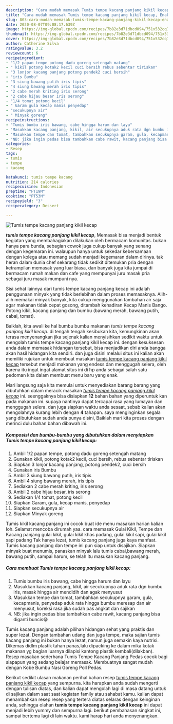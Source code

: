 ```yaml
---
description: "Cara mudah memasak Tumis tempe kacang panjang kikil kecap, Enak Banget"
title: "Cara mudah memasak Tumis tempe kacang panjang kikil kecap, Enak Banget"
slug: 803-cara-mudah-memasak-tumis-tempe-kacang-panjang-kikil-kecap-enak-banget
date: 2020-08-07T09:08:17.639Z
image: https://img-global.cpcdn.com/recipes/7b82e3d71dbcd094/751x532cq70/tumis-tempe-kacang-panjang-kikil-kecap-foto-resep-utama.jpg
thumbnail: https://img-global.cpcdn.com/recipes/7b82e3d71dbcd094/751x532cq70/tumis-tempe-kacang-panjang-kikil-kecap-foto-resep-utama.jpg
cover: https://img-global.cpcdn.com/recipes/7b82e3d71dbcd094/751x532cq70/tumis-tempe-kacang-panjang-kikil-kecap-foto-resep-utama.jpg
author: Catherine Silva
ratingvalue: 3.2
reviewcount: 6
recipeingredient:
- "1/2 papan tempe potong dadu goreng setengah matang"
- " kikil potong kotak2 kecil cuci bersih rebus sebentar tiriskan"
- "3 lonjor kacang panjang potong pendek2 cuci bersih"
- "iris Bumbu"
- "3 siung bawang putih iris tipis"
- "4 siung bawang merah iris tipis"
- "2 cabe merah kriting iris serong"
- "2 cabe hijau besar iris serong"
- "1/4 tomat potong kecil"
- " Garam gula kecap manis penyedap"
- "secukupnya air"
- " Minyak goreng"
recipeinstructions:
- "Tumis bumbu iris bawang, cabe hingga harum dan layu"
- "Masukkan kacang panjang, kikil, air secukupnya aduk rata dgn bumbu iris, masak hingga air mendidih dan agak menyusut"
- "Masukkan tempe dan tomat, tambahkan secukupnya garam, gula, kecapmanis, penyedap aduk rata hingga bumbu meresap dan air menyusut, koreksi rasa jika sudah pas angkat dan sajikan"
- "NB: jika ingin pedas bisa tambahkan cabe rawit, kacang panjang bisa diganti buncis😁"
categories:
- Resep
tags:
- tumis
- tempe
- kacang

katakunci: tumis tempe kacang 
nutrition: 214 calories
recipecuisine: Indonesian
preptime: "PT19M"
cooktime: "PT53M"
recipeyield: "3"
recipecategory: Dessert

---
```



![Tumis tempe kacang panjang kikil kecap](https://img-global.cpcdn.com/recipes/7b82e3d71dbcd094/751x532cq70/tumis-tempe-kacang-panjang-kikil-kecap-foto-resep-utama.jpg)

<b><i>tumis tempe kacang panjang kikil kecap</i></b>, Memasak bisa menjadi bentuk kegiatan yang membahagiakan dilakukan oleh bermacam komunitas. bukan hanya para bunda, sebagian cowok juga cukup banyak yang senang dengan kegemaran ini. walaupun hanya untuk sekedar kebersamaan dengan kolega atau memang sudah menjadi kegemaran dalam dirinya. tak heran dalam dunia chef sekarang tidak sedikit ditemukan pria dengan ketrampilan memasak yang luar biasa, dan banyak juga kita jumpai di bermacam rumah makan dan cafe yang mempunyai juru masak pria sebagai juru masak mumpuni nya.

Sisi sehat lainnya dari tumis tempe kacang panjang kecap ini adalah penggunaan minyak yang tidak berlebihan dalam proses memasaknya. Alih-alih memakai minyak banyak, kita cukup menggunakan tambahan air saja agar makanan tidak cepat gosong, ditambah kehadiran Kecap Manis Bango. Potong kikil, kacang panjang dan bumbu (bawang merah, bawang putih, cabai, tomat).

Baiklah, kita awali ke hal bumbu bumbu makanan <i>tumis tempe kacang panjang kikil kecap</i>. di tengah tengah kesibukan kita, kemungkinan akan terasa menyenangkan jika sejenak kalian menyisihkan sedikit waktu untuk mengolah tumis tempe kacang panjang kikil kecap ini. dengan kesuksesan anda dalam memasak hidangan tersebut, bisa menjadikan diri anda bangga akan hasil hidangan kita sendiri. dan juga disini melalui situs ini kalian akan memiliki rujukan untuk membuat masakan <u>tumis tempe kacang panjang kikil kecap</u> tersebut menjadi makanan yang endess dan menggugah selera, oleh karena itu ingat ingat alamat situs ini di hp anda sebagai salah satu pedoman kita dalam membuat menu baru yang enak.


Mari langsung saja kita memulai untuk menyediakan barang barang yang dibutuhkan dalam meracik masakan <u><i>tumis tempe kacang panjang kikil kecap</i></u> ini. seenggaknya bisa disiapkan <b>12</b> bahan bahan yang diperuntuk kan pada makanan ini. supaya nantinya dapat tercapai rasa yang lumayan dan menggugah selera. dan juga siapkan waktu anda sesaat, sebab kalian akan mengolahnya kurang lebih dengan <b>4</b> tahapan. saya menginginkan segala yang dibutuhkan sudah anda punya disini, Baiklah mari kita proses dengan merinci dulu bahan bahan dibawah ini.

<!--inarticleads1-->

##### Komposisi dan bumbu-bumbu yang dibutuhkan dalam menyiapkan Tumis tempe kacang panjang kikil kecap:

1. Ambil 1/2 papan tempe, potong dadu goreng setengah matang
1. Gunakan  kikil, potong kotak2 kecil, cuci bersih, rebus sebentar tiriskan
1. Siapkan 3 lonjor kacang panjang, potong pendek2, cuci bersih
1. Gunakan iris Bumbu
1. Ambil 3 siung bawang putih, iris tipis
1. Ambil 4 siung bawang merah, iris tipis
1. Sediakan 2 cabe merah kriting, iris serong
1. Ambil 2 cabe hijau besar, iris serong
1. Sediakan 1/4 tomat, potong kecil
1. Siapkan  Garam, gula, kecap manis, penyedap
1. Siapkan secukupnya air
1. Siapkan  Minyak goreng


Tumis kikil kacang panjang ini cocok buat ide menu masakan harian kalian loh. Selamat mencoba dirumah yaa. cara memasak Gulai Kikil, Tempe dan Kacang panjang gulai kikil, gulai kikil khas padang, gulai kikil sapi, gulai kikil sapi padang Tak hanya lezat, tumis kacang panjang juga kaya manfaat. Tumis kacang panjang dan tempe ini pun siap untuk disajikan. Siapkan minyak buat menumis, panaskan minyak lalu tumis cabai,bawang merah, bawang putih, sampai harum, se telah itu masukan kacang panjang. 

<!--inarticleads2-->

##### Cara membuat Tumis tempe kacang panjang kikil kecap:

1. Tumis bumbu iris bawang, cabe hingga harum dan layu
1. Masukkan kacang panjang, kikil, air secukupnya aduk rata dgn bumbu iris, masak hingga air mendidih dan agak menyusut
1. Masukkan tempe dan tomat, tambahkan secukupnya garam, gula, kecapmanis, penyedap aduk rata hingga bumbu meresap dan air menyusut, koreksi rasa jika sudah pas angkat dan sajikan
1. NB: jika ingin pedas bisa tambahkan cabe rawit, kacang panjang bisa diganti buncis😁


Tumis kacang panjang adalah pilihan hidangan sehat yang praktis dan super lezat. Dengan tambahan udang dan juga tempe, maka sajian tumis kacang panjang ini bukan hanya lezat, namun juga semakin kaya nutrisi. Dikemas didlm plastik tahan panas,lalu dipacking ke dalam mika kotak makanan yg bagian luarnya dilapisi kantong plastik kembali(dilakban). Resep masakan sederhana Tumis Tempe Kacang Panjang Pedas cocok bagi siapapun yang sedang belajar memasak. Membuatnya sangat mudah dengan Kobe Bumbu Nasi Goreng Poll Pedas. 

Berikut sedikit ulasan makanan perihal bahan resep <u>tumis tempe kacang panjang kikil kecap</u> yang sempurna. kita harapkan anda sudah mengerti dengan tulisan diatas, dan kalian dapat mengolah lagi di masa datang untuk di sajikan dalam saat saat kegiatan family atau sahabat kamu. kalian dapat menambahkan resep resep yang tertera diatas selaras dengan keinginan anda, sehingga olahan <b>tumis tempe kacang panjang kikil kecap</b> ini dapat menjadi lebih yummy dan sempurna lagi. berikut pembahasan singkat ini, sampai bertemu lagi di lain waktu. kami harap hari anda menyenangkan.
